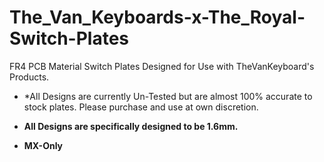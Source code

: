 # The_Van_Keyboards-x-The_Royal-Switch-Plates

 FR4 PCB Material Switch Plates Designed for Use with TheVanKeyboard's Products.
 
 - *All Designs are currently Un-Tested but are almost 100% accurate to stock plates. Please purchase and use at own discretion. 

 - **All Designs are specifically designed to be 1.6mm.**
 
 - **MX-Only**


